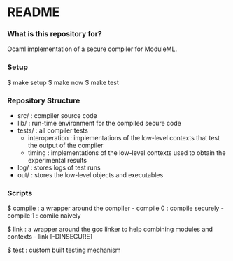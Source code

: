 # README #

### What is this repository for? ###

Ocaml implementation of a secure compiler for ModuleML.


### Setup ###
$ make setup
$ make now
$ make test

### Repository Structure ###
* src/ : compiler source code
* lib/ : run-time environment for the compiled secure code
* tests/ : all compiler tests
    * interoperation : implementations of the low-level contexts that test the output of the compiler
    * timing : implementations of the low-level contexts used to obtain the experimental results
* log/ : stores logs of test runs
* out/ : stores the low-level objects and executables

### Scripts ###

$ compile : a wrapper around the compiler
    - compile 0 <file> : compile securely
    - compile 1 <file> : comile naively

$ link : a wrapper around the gcc linker to help combining modules and contexts
    - link <object> <file> [-DINSECURE]

$ test : custom built testing mechanism


